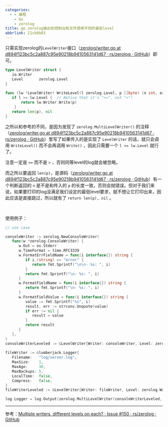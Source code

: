 ```yaml
---
categories:
  - - 编程
    - Go
    - zerolog
title: go zerolog输出到控制台和文件使用不同的最低level
abbrlink: 21cbbb83
---
```


只需实现zerolog的`LevelWriter`接口（[zerolog/writer.go at d894f123bc5c2a887c95e90218b9410563141d67 · rs/zerolog · GitHub](https://github.com/rs/zerolog/blob/d894f123bc5c2a887c95e90218b9410563141d67/writer.go#L15-L18)）即可。

```go
type LevelWriter struct {  
   io.Writer   
   Level       zerolog.Level  
}  
  
func (lw *LevelWriter) WriteLevel(l zerolog.Level, p []byte) (n int, err error) {  
   if l >= lw.Level {  // Notice that it's ">=", not ">"!
	   return lw.Writer.Write(p)  
	}
   return len(p), nil
}
```

之所以和参考的不同，是因为发现了 `zerolog.MultiLevelWriter()` 的注释（[zerolog/writer.go at d894f123bc5c2a887c95e90218b9410563141d67 · rs/zerolog · GitHub](https://github.com/rs/zerolog/blob/d894f123bc5c2a887c95e90218b9410563141d67/writer.go#L90-L93)）里写了如果传入的是实现了 `LevelWriter` 的话，就只会调用 `WriteLevel()` 而不会再调用 `Write()` ，因此只需要一个 `l >= lw.Level` 就行了。

注意一定是 `>=` 而不是 `>` ，否则同等level的log就会被忽略。

而之所以要返回 `len(p)`，是源码（[zerolog/writer.go at d894f123bc5c2a887c95e90218b9410563141d67 · rs/zerolog · GitHub](https://github.com/rs/zerolog/blob/d894f123bc5c2a887c95e90218b9410563141d67/writer.go#L82-L83)）有一个判断返回的 `n` 是不是和传入的 `p` 的长度一致，否则会抛错误。但对于我们来说，如果要打印的log没满足我们设定的最低level要求，就不想让它打印出来，因此应该是直接跳过，所以就有了 `return len(p), nil` 。

<br>

使用例子：

```go
// use case

consoleWriter := zerolog.NewConsoleWriter(  
   func(w *zerolog.ConsoleWriter) {  
      w.Out = os.Stderr  
      w.TimeFormat = time.RFC3339  
      w.FormatErrFieldName = func(i interface{}) string {  
         if i.(string) == "error" {  
            return fmt.Sprintf("\n\n- %s: ", i)  
         }  
         return fmt.Sprintf("\n- %s: ", i)  
      }  
      w.FormatFieldName = func(i interface{}) string {  
         return fmt.Sprintf("\n- %s: ", i)  
      }  
      w.FormatFieldValue = func(i interface{}) string {  
         value := fmt.Sprintf("%s", i)  
         result, err := strconv.Unquote(value)  
         if err != nil {  
            result = value  
         }  
         return result  
      }  
   },  
)  
consoleWriterLeveled := &LevelWriter{Writer: consoleWriter, Level: zerolog.DebugLevel}  // Writer就是struct里的匿名字段io.Writer
  
fileWriter := &lumberjack.Logger{  
   Filename:   "log/server.log",  
   MaxSize:    1,  
   MaxAge:     30,  
   MaxBackups: 5,  
   LocalTime:  false,  
   Compress:   false,  
}  
fileWriterLeveled := &LevelWriter{Writer: fileWriter, Level: zerolog.WarnLevel}

log.Logger = log.Output(zerolog.MultiLevelWriter(consoleWriterLeveled, fileWriterLeveled))
```

***

参考：[Multiple writers, different levels on each? · Issue #150 · rs/zerolog · GitHub](https://github.com/rs/zerolog/issues/150#issuecomment-764720813)
